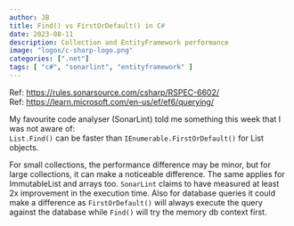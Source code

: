 ```yaml
---
author: JB
title: Find() vs FirstOrDefault() in C#
date: 2023-08-11
description: Collection and EntityFramework performance
image: "logos/c-sharp-logo.png"
categories: [".net"]
tags: [ "c#", "sonarlint", "entityframework" ]
---
```


Ref: https://rules.sonarsource.com/csharp/RSPEC-6602/ \
Ref: https://learn.microsoft.com/en-us/ef/ef6/querying/

My favourite code analyser (SonarLint) told me something this week that I was not aware of: \
`List.Find()` can be faster than `IEnumerable.FirstOrDefault()` for List objects.

For small collections, the performance difference may be minor, but for large collections, it can make a noticeable difference. The same applies for ImmutableList and arrays too. `SonarLint` claims to have measured at least 2x improvement in the execution time.
Also for database queries it could make a difference as `FirstOrDefault()` will always execute the query against the database while `Find()` will try the memory db context first.

